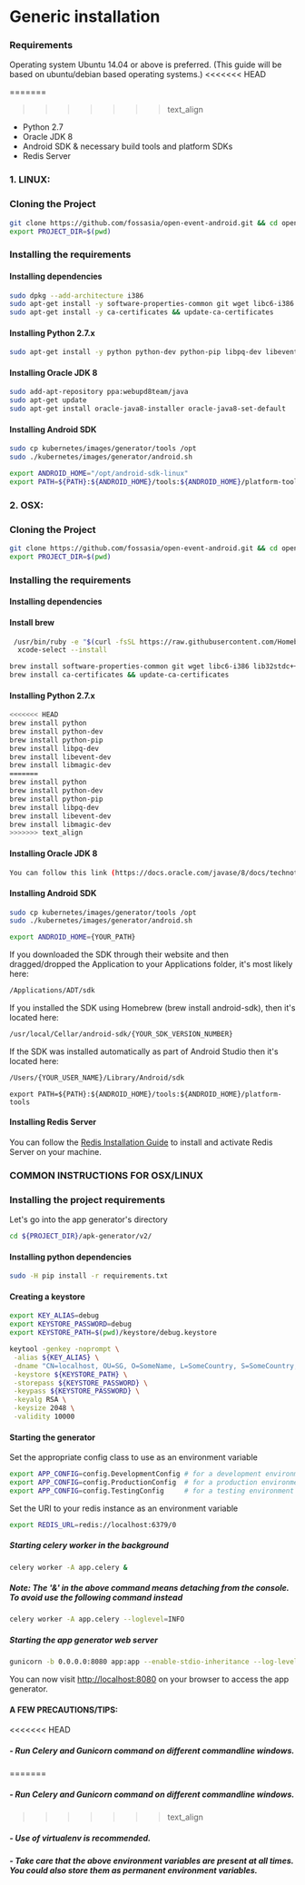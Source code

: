 # Generic installation

### Requirements

 Operating system Ubuntu 14.04 or above is preferred. (This guide will be based on ubuntu/debian based operating systems.)
<<<<<<< HEAD

=======
 
>>>>>>> text_align
- Python 2.7
- Oracle JDK 8
- Android SDK & necessary build tools and platform SDKs
- Redis Server

### 1. LINUX:


### Cloning the Project
```bash
git clone https://github.com/fossasia/open-event-android.git && cd open-event-android
export PROJECT_DIR=$(pwd)
```

### Installing the requirements

#### Installing dependencies

```bash
sudo dpkg --add-architecture i386
sudo apt-get install -y software-properties-common git wget libc6-i386 lib32stdc++6 lib32gcc1 lib32ncurses5 lib32z1 curl libqt5widgets5
sudo apt-get install -y ca-certificates && update-ca-certificates
```

#### Installing Python 2.7.x

```bash
sudo apt-get install -y python python-dev python-pip libpq-dev libevent-dev libmagic-dev
```

#### Installing Oracle JDK 8
```bash
sudo add-apt-repository ppa:webupd8team/java
sudo apt-get update
sudo apt-get install oracle-java8-installer oracle-java8-set-default
```

#### Installing Android SDK
```bash
sudo cp kubernetes/images/generator/tools /opt
sudo ./kubernetes/images/generator/android.sh

export ANDROID_HOME="/opt/android-sdk-linux"
export PATH=${PATH}:${ANDROID_HOME}/tools:${ANDROID_HOME}/platform-tools
```

 ### 2. OSX:


### Cloning the Project
```bash
git clone https://github.com/fossasia/open-event-android.git && cd open-event-android
export PROJECT_DIR=$(pwd)
```

### Installing the requirements

#### Installing dependencies

#### Install brew
```bash
 /usr/bin/ruby -e "$(curl -fsSL https://raw.githubusercontent.com/Homebrew/install/master/install)"
  xcode-select --install
```
```bash
brew install software-properties-common git wget libc6-i386 lib32stdc++6 lib32gcc1 lib32ncurses5 lib32z1 curl libqt5widgets5
brew install ca-certificates && update-ca-certificates
```

#### Installing Python 2.7.x

```bash
<<<<<<< HEAD
brew install python
brew install python-dev
brew install python-pip
brew install libpq-dev
brew install libevent-dev
brew install libmagic-dev
=======
brew install python 
brew install python-dev 
brew install python-pip 
brew install libpq-dev 
brew install libevent-dev 
brew install libmagic-dev 
>>>>>>> text_align
```

#### Installing Oracle JDK 8
```bash
You can follow this link (https://docs.oracle.com/javase/8/docs/technotes/guides/install/mac_jdk.html) to install Oracle JDK on your machine.
```

#### Installing Android SDK
```bash
sudo cp kubernetes/images/generator/tools /opt
sudo ./kubernetes/images/generator/android.sh

export ANDROID_HOME={YOUR_PATH}
```
If you downloaded the SDK through their website and then dragged/dropped the Application to your Applications folder, it's most likely here:

```bash
/Applications/ADT/sdk
```

If you installed the SDK using Homebrew (brew install android-sdk), then it's located here:
```bash
/usr/local/Cellar/android-sdk/{YOUR_SDK_VERSION_NUMBER}
```

If the SDK was installed automatically as part of Android Studio then it's located here:
```bash
/Users/{YOUR_USER_NAME}/Library/Android/sdk
```
```
export PATH=${PATH}:${ANDROID_HOME}/tools:${ANDROID_HOME}/platform-tools

```
#### Installing Redis Server

You can follow the [Redis Installation Guide](https://medium.com/@petehouston/install-and-config-redis-on-mac-os-x-via-homebrew-eb8df9a4f298) to install and activate Redis Server on your machine.

### COMMON INSTRUCTIONS FOR OSX/LINUX

### Installing the project requirements

Let's go into the app generator's directory
```bash
cd ${PROJECT_DIR}/apk-generator/v2/
```
#### Installing python dependencies
```bash
sudo -H pip install -r requirements.txt
```

#### Creating a keystore

```bash
export KEY_ALIAS=debug
export KEYSTORE_PASSWORD=debug
export KEYSTORE_PATH=$(pwd)/keystore/debug.keystore
```

```bash
keytool -genkey -noprompt \
 -alias ${KEY_ALIAS} \
 -dname "CN=localhost, OU=SG, O=SomeName, L=SomeCountry, S=SomeCountry, C=SG" \
 -keystore ${KEYSTORE_PATH} \
 -storepass ${KEYSTORE_PASSWORD} \
 -keypass ${KEYSTORE_PASSWORD} \
 -keyalg RSA \
 -keysize 2048 \
 -validity 10000
```

#### Starting the generator

Set the appropriate config class to use as an environment variable
```bash
export APP_CONFIG=config.DevelopmentConfig # for a development environment
export APP_CONFIG=config.ProductionConfig  # for a production environment
export APP_CONFIG=config.TestingConfig     # for a testing environment
```

Set the URI to your redis instance as an environment variable
```bash
export REDIS_URL=redis://localhost:6379/0
```

##### Starting celery worker in the background
```bash
celery worker -A app.celery &
```
##### Note: The '&' in the above command means detaching from the console. To avoid use the following command instead
```bash
celery worker -A app.celery --loglevel=INFO
```
##### Starting the app generator web server
```bash
gunicorn -b 0.0.0.0:8080 app:app --enable-stdio-inheritance --log-level "info"
```

You can now visit [http://localhost:8080](http://localhost:8080/) on your browser to access the app generator.

#### A FEW PRECAUTIONS/TIPS:
<<<<<<< HEAD
##### - Run Celery and Gunicorn command on different commandline windows.
=======
##### - Run Celery and Gunicorn command on different commandline windows. 
>>>>>>> text_align
##### - Use of virtualenv is recommended.
##### - Take care that the above environment variables are present at all times. You could also store them as permanent environment variables.
